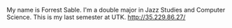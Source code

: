 My name is Forrest Sable. I'm a double major in Jazz Studies and Computer Science. This is my last semester at UTK.
http://35.229.86.27/
